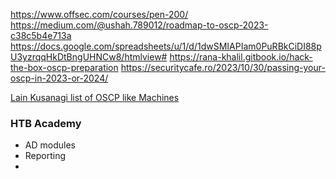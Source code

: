 https://www.offsec.com/courses/pen-200/
https://medium.com/@ushah.789012/roadmap-to-oscp-2023-c38c5b4e713a
https://docs.google.com/spreadsheets/u/1/d/1dwSMIAPIam0PuRBkCiDI88pU3yzrqqHkDtBngUHNCw8/htmlview#
https://rana-khalil.gitbook.io/hack-the-box-oscp-preparation
https://securitycafe.ro/2023/10/30/passing-your-oscp-in-2023-or-2024/

[Lain Kusanagi list of OSCP like Machines](https://docs.google.com/spreadsheets/u/0/d/18weuz_Eeynr6sXFQ87Cd5F0slOj9Z6rt/htmlview?pli=1)
### HTB Academy 
- AD modules
- Reporting 
- 